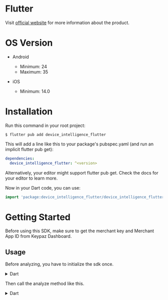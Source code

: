 # Flutter

Visit [official website](https://keypaz.com) for more information about the product.

# OS Version

- Android
  - Minimum: 24
  - Maximum: 35

- iOS
  - Minimum: 14.0

# Installation

Run this command in your root project:

`$ flutter pub add device_intelligence_flutter`

This will add a line like this to your package's pubspec.yaml (and run an implicit flutter pub get):

```yaml
dependencies:
  device_intelligence_flutter: ^<version>
```

Alternatively, your editor might support flutter pub get. Check the docs for your editor to learn more.

Now in your Dart code, you can use:

```dart
import 'package:device_intelligence_flutter/device_intelligence_flutter.dart';
```

# Getting Started

Before using this SDK, make sure to get the merchant key and Merchant App ID from Keypaz Dashboard.

## Usage

Before analyzing, you have to initialize the sdk once.

<details>
<summary>Dart</summary>
 
```dart
// get keypaz instance
final keypaz = KeypazFactory.getInstance();

keypaz.initialize("YOUR_MERCHANT_KEY", "YOUR_MERCHANT_APP_ID");
```
 
</details>

Then call the analyze method like this.

<details>
<summary>Dart</summary>
 
```dart
AnalyzeResult? result = null;
try {
  result = await keypaz.setup().analyze();

  // your activity id
  final activityId = result.activityId;
} on KeypazException catch (e) {
  final exception = e;
  // handle error here
}
```
 
</details>
